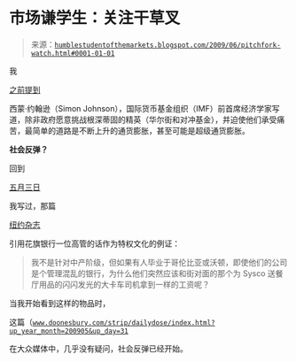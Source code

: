 <!--yml

分类：未分类

日期：2024-05-18 00:52:17

-->

# 市场谦学生：关注干草叉

> 来源：[`humblestudentofthemarkets.blogspot.com/2009/06/pitchfork-watch.html#0001-01-01`](https://humblestudentofthemarkets.blogspot.com/2009/06/pitchfork-watch.html#0001-01-01)

我

[之前提到](http://humblestudentofthemarkets.blogspot.com/2009/04/third-way-in-inflationdeflation-debate.html)

西蒙·约翰逊（Simon Johnson），国际货币基金组织（IMF）前首席经济学家写道，除非政府愿意挑战根深蒂固的精英（华尔街和对冲基金），并迫使他们承受痛苦，最简单的道路是不断上升的通货膨胀，甚至可能是超级通货膨胀。

**社会反弹？**

回到

[五月三日](http://humblestudentofthemarkets.blogspot.com/2009/05/inflation-watch-linkfest.html)

我写过，那篇

[纽约杂志](http://nymag.com/news/businessfinance/56151/)

引用花旗银行一位高管的话作为特权文化的例证：

> 我不是针对中产阶级，但如果有人毕业于哥伦比亚或沃顿，即使他们的公司是个管理混乱的银行，为什么他们突然应该和街对面的那个为 Sysco 送餐厅用品的闪闪发光的大卡车司机拿到一样的工资呢？

当我开始看到这样的物品时，

这篇（[`www.doonesbury.com/strip/dailydose/index.html?up_year_month=200905&up_day=31`](http://www.doonesbury.com/strip/dailydose/index.html?up_year_month=200905&up_day=31)

在大众媒体中，几乎没有疑问，社会反弹已经开始。
